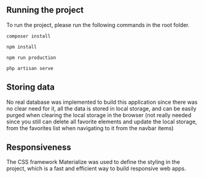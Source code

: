 ## Running the project

To run the project, please run the following commands in the root folder.
```
composer install
```
```
npm install
```
```
npm run production
```
```
php artisan serve
```

## Storing data

No real database was implemented to build this application since there was no clear need for it, all the data is stored in local storage, and can be easily purged when clearing the local storage in the browser (not really needed since you still can delete all favorite elements and update the local storage, from the favorites list when navigating to it from the navbar items)

## Responsiveness

The CSS framework Materialize was used to define the styling in the project, which is a fast and efficient way to build responsive web apps.
